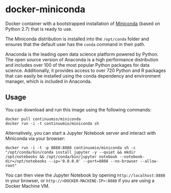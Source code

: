 # docker-miniconda

Docker container with a bootstrapped installation of [Miniconda](http://conda.pydata.org/miniconda.html) (based on Python 2.7) that is ready to use.

The Miniconda distribution is installed into the `/opt/conda` folder and ensures that the default user has the `conda` command in their path.

Anaconda is the leading open data science platform powered by Python. The open source version of Anaconda is a high performance distribution and includes over 100 of the most popular Python packages for data science. Additionally, it provides access to over 720 Python and R packages that can easily be installed using the conda dependency and environment manager, which is included in Anaconda.

Usage
-----

You can download and run this image using the following commands:

    docker pull continuumio/miniconda
    docker run -i -t continuumio/miniconda sh

Alternatively, you can start a Jupyter Notebook server and interact with Miniconda via your browser:

    docker run -i -t -p 8888:8888 continuumio/miniconda sh -c "/opt/conda/bin/conda install jupyter -y --quiet && mkdir /opt/notebooks && /opt/conda/bin/jupyter notebook --notebook-dir=/opt/notebooks --ip='0.0.0.0' --port=8888 --no-browser --allow-root"

You can then view the Jupyter Notebook by opening `http://localhost:8888` in your browser, or `http://<DOCKER-MACHINE-IP>:8888` if you are using a Docker Machine VM.
